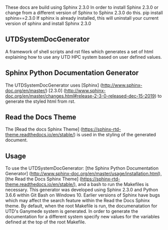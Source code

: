 These docs are build using Sphinx 2.3.0
In order to install Sphinx 2.3.0 or change from a different version of Sphinx to Sphinx 2.3.0 do this.
pip install sphinx==2.3.0
If sphinx is already installed, this will uninstall your current version of sphinx and install Sphinx 2.3.0

## UTDSystemDocGenerator
A framework of shell scripts and rst files which generates a set of html explaining how to use any UTD HPC system based on user defined values.

## Sphinx Python Documentation Generator
The UTDSystemDocGenerator uses [Sphinx] (http://www.sphinx-doc.org/en/master/) [2.3.0] (http://www.sphinx-doc.org/en/master/changes.html#release-2-3-0-released-dec-15-2019) to generate the styled html from rst.

## Read the Docs Theme
The [Read the docs Sphinx Theme] (https://sphinx-rtd-theme.readthedocs.io/en/stable/) is used in the styling of the generated document.

## Usage
To use the UTDSystemDocGenerator: [the Sphinx Python Documentation Generator] (http://www.sphinx-doc.org/en/master/usage/installation.html), [the Read the Docs Sphinx Theme] (https://sphinx-rtd-theme.readthedocs.io/en/stable/), and a bash to run the Makefiles is necessary. This generator was developed using Sphinx 2.3.0 and Python 3.6.6 within Git Bash on Windows 10. Earlier versions of Sphinx have bugs which may affect the search feature within the Read the Docs Sphinx theme. By default, when the root Makefile is run, the documenatation for UTD's Ganymede system is generated. In order to generate the documentation for a different system specify new values for the variables defined at the top of the root Makefile.
